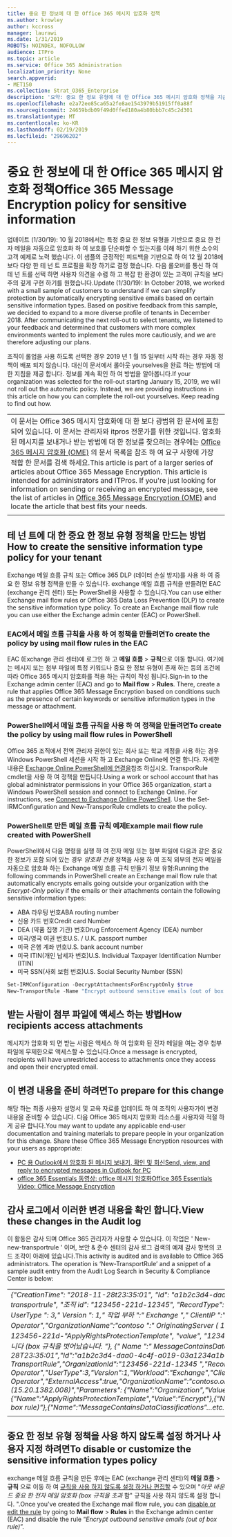 ```yaml
---
title: 중요 한 정보에 대 한 Office 365 메시지 암호화 정책
ms.author: krowley
author: kccross
manager: laurawi
ms.date: 1/31/2019
ROBOTS: NOINDEX, NOFOLLOW
audience: ITPro
ms.topic: article
ms.service: Office 365 Administration
localization_priority: None
search.appverid:
- MET150
ms.collection: Strat_O365_Enterprise
description: '요약: 중요 한 정보 유형에 대 한 Office 365 메시지 암호화 정책을 지금 사용할 수 있습니다.'
ms.openlocfilehash: e2a72ee85ca65a2fe8ae1543979b51915ff0a88f
ms.sourcegitcommit: 24659bdb09f49d0ffed180a4b80bbb7c45c2d301
ms.translationtype: MT
ms.contentlocale: ko-KR
ms.lasthandoff: 02/19/2019
ms.locfileid: "29696202"
---
```

# <a name="office-365-message-encryption-policy-for-sensitive-information"></a><span data-ttu-id="5762f-103">중요 한 정보에 대 한 Office 365 메시지 암호화 정책</span><span class="sxs-lookup"><span data-stu-id="5762f-103">Office 365 Message Encryption policy for sensitive information</span></span>

<span data-ttu-id="5762f-p101">업데이트 (1/30/19): 10 월 2018에서는 특정 중요 한 정보 유형을 기반으로 중요 한 전자 메일을 자동으로 암호화 하 여 보호를 단순화할 수 있는지를 이해 하기 위한 소수의 고객 예제로 노력 했습니다. 이 샘플의 긍정적인 피드백을 기반으로 하 여 12 월 2018에 보다 다양 한 테 넌 트 프로필을 확장 하기로 결정 했습니다. 다음 롤오버를 통신 하 여 테 넌 트를 선택 하면 사용자 의견을 수렴 하 고 복잡 한 환경이 있는 고객이 규칙을 보다 주의 깊게 구현 하기를 원했습니다.</span><span class="sxs-lookup"><span data-stu-id="5762f-p101">Update (1/30/19): In October 2018, we worked with a small sample of customers to understand if we can simplify protection by automatically encrypting sensitive emails based on certain sensitive information types. Based on positive feedback from this sample, we decided to expand to a more diverse profile of tenants in December 2018. After communicating the next roll-out to select tenants, we listened to your feedback and determined that customers with more complex environments wanted to implement the rules more cautiously, and we are therefore adjusting our plans.</span></span>

<span data-ttu-id="5762f-p102">조직이 롤업을 사용 하도록 선택한 경우 2019 년 1 월 15 일부터 시작 하는 경우 자동 정책이 배포 되지 않습니다. 대신이 문서에서 롤아웃 yourselves을 완료 하는 방법에 대 한 지침을 제공 합니다. 정보를 계속 확인 하 여 방법을 알아봅니다.</span><span class="sxs-lookup"><span data-stu-id="5762f-p102">If your organization was selected for the roll-out starting January 15, 2019, we will not roll out the automatic policy. Instead, we are providing instructions in this article on how you can complete the roll-out yourselves. Keep reading to find out how.</span></span>

||
|:-----|
|<span data-ttu-id="5762f-p103">이 문서는 Office 365 메시지 암호화에 대 한 보다 광범위 한 문서에 포함 되어 있습니다. 이 문서는 관리자와 itpros 전문가를 위한 것입니다. 암호화 된 메시지를 보내거나 받는 방법에 대 한 정보를 찾으려는 경우에는 [Office 365 메시지 암호화 (OME)](ome.md) 의 문서 목록을 참조 하 여 요구 사항에 가장 적합 한 문서를 검색 하세요.</span><span class="sxs-lookup"><span data-stu-id="5762f-p103">This article is part of a larger series of articles about Office 365 Message Encryption. This article is intended for administrators and ITPros. If you're just looking for information on sending or receiving an encrypted message, see the list of articles in [Office 365 Message Encryption (OME)](ome.md) and locate the article that best fits your needs.</span></span> |
||

## <a name="how-to-create-the-sensitive-information-type-policy-for-your-tenant"></a><span data-ttu-id="5762f-113">테 넌 트에 대 한 중요 한 정보 유형 정책을 만드는 방법</span><span class="sxs-lookup"><span data-stu-id="5762f-113">How to create the sensitive information type policy for your tenant</span></span>

<span data-ttu-id="5762f-p104">Exchange 메일 흐름 규칙 또는 Office 365 DLP (데이터 손실 방지)를 사용 하 여 중요 한 정보 유형 정책을 만들 수 있습니다. exchange 메일 흐름 규칙을 만들려면 EAC (exchange 관리 센터) 또는 PowerShell을 사용할 수 있습니다.</span><span class="sxs-lookup"><span data-stu-id="5762f-p104">You can use either Exchange mail flow rules or Office 365 Data Loss Prevention (DLP) to create the sensitive information type policy. To create an Exchange mail flow rule you can use either the Exchange admin center (EAC) or PowerShell.</span></span>

### <a name="to-create-the-policy-by-using-mail-flow-rules-in-the-eac"></a><span data-ttu-id="5762f-116">EAC에서 메일 흐름 규칙을 사용 하 여 정책을 만들려면</span><span class="sxs-lookup"><span data-stu-id="5762f-116">To create the policy by using mail flow rules in the EAC</span></span>

<span data-ttu-id="5762f-p105">EAC (Exchange 관리 센터)에 로그인 하 고 **메일 흐름** > **규칙**으로 이동 합니다. 여기에는 메시지 또는 첨부 파일에 특정 키워드나 중요 한 정보 유형이 존재 하는 등의 조건에 따라 Office 365 메시지 암호화를 적용 하는 규칙이 작성 됩니다.</span><span class="sxs-lookup"><span data-stu-id="5762f-p105">Sign-in to the Exchange admin center (EAC) and go to **Mail flow** > **Rules**. There, create a rule that applies Office 365 Message Encryption based on conditions such as the presence of certain keywords or sensitive information types in the message or attachment.</span></span>

### <a name="to-create-the-policy-by-using-mail-flow-rules-in-powershell"></a><span data-ttu-id="5762f-119">PowerShell에서 메일 흐름 규칙을 사용 하 여 정책을 만들려면</span><span class="sxs-lookup"><span data-stu-id="5762f-119">To create the policy by using mail flow rules in PowerShell</span></span>

<span data-ttu-id="5762f-p106">Office 365 조직에서 전역 관리자 권한이 있는 회사 또는 학교 계정을 사용 하는 경우 Windows PowerShell 세션을 시작 하 고 Exchange Online에 연결 합니다. 자세한 내용은 [Exchange Online PowerShell에 연결을](https://aka.ms/exopowershell)참조 하십시오. TransporRule cmdlet을 사용 하 여 정책을 만듭니다.</span><span class="sxs-lookup"><span data-stu-id="5762f-p106">Using a work or school account that has global administrator permissions in your Office 365 organization, start a Windows PowerShell session and connect to Exchange Online. For instructions, see [Connect to Exchange Online PowerShell](https://aka.ms/exopowershell). Use the Set-IRMConfiguration and New-TransporRule cmdlets to create the policy.</span></span>

### <a name="example-mail-flow-rule-created-with-powershell"></a><span data-ttu-id="5762f-123">PowerShell로 만든 메일 흐름 규칙 예제</span><span class="sxs-lookup"><span data-stu-id="5762f-123">Example mail flow rule created with PowerShell</span></span>

<span data-ttu-id="5762f-124">PowerShell에서 다음 명령을 실행 하 여 전자 메일 또는 첨부 파일에 다음과 같은 중요 한 정보가 포함 되어 있는 경우 *암호화 전용* 정책을 사용 하 여 조직 외부의 전자 메일을 자동으로 암호화 하는 Exchange 메일 흐름 규칙 만들기 정보 유형:</span><span class="sxs-lookup"><span data-stu-id="5762f-124">Running the following commands in PowerShell create an Exchange mail flow rule that automatically encrypts emails going outside your organization with the *Encrypt-Only* policy if the emails or their attachments contain the following sensitive information types:</span></span>

- <span data-ttu-id="5762f-125">ABA 라우팅 번호</span><span class="sxs-lookup"><span data-stu-id="5762f-125">ABA routing number</span></span>
- <span data-ttu-id="5762f-126">신용 카드 번호</span><span class="sxs-lookup"><span data-stu-id="5762f-126">Credit card Number</span></span>
- <span data-ttu-id="5762f-127">DEA (약품 집행 기관) 번호</span><span class="sxs-lookup"><span data-stu-id="5762f-127">Drug Enforcement Agency (DEA) number</span></span>
- <span data-ttu-id="5762f-p107">미국/영국 여권 번호</span><span class="sxs-lookup"><span data-stu-id="5762f-p107">U.S. / U.K. passport number</span></span>
- <span data-ttu-id="5762f-130">미국 은행 계좌 번호</span><span class="sxs-lookup"><span data-stu-id="5762f-130">U.S. bank account number</span></span>
- <span data-ttu-id="5762f-131">미국 ITIN(개인 납세자 번호)</span><span class="sxs-lookup"><span data-stu-id="5762f-131">U.S. Individual Taxpayer Identification Number (ITIN)</span></span>
- <span data-ttu-id="5762f-132">미국 SSN(사회 보험 번호)</span><span class="sxs-lookup"><span data-stu-id="5762f-132">U.S. Social Security Number (SSN)</span></span>

```powershell
Set-IRMConfiguration -DecryptAttachmentsForEncryptOnly $true
New-TransportRule -Name "Encrypt outbound sensitive emails (out of box rule)" -SentToScope  NotInOrganization  -ApplyRightsProtectionTemplate "Encrypt" -MessageContainsDataClassifications @(@{Name="ABA Routing Number"; minCount="1"},@{Name="Credit Card Number"; minCount="1"},@{Name="Drug Enforcement Agency (DEA) Number"; minCount="1"},@{Name="U.S. / U.K. Passport Number"; minCount="1"},@{Name="U.S. Bank Account Number"; minCount="1"},@{Name="U.S. Individual Taxpayer Identification Number (ITIN)"; minCount="1"},@{Name="U.S. Social Security Number (SSN)"; minCount="1"}) -SenderNotificationType "NotifyOnly"
```

## <a name="how-recipients-access-attachments"></a><span data-ttu-id="5762f-133">받는 사람이 첨부 파일에 액세스 하는 방법</span><span class="sxs-lookup"><span data-stu-id="5762f-133">How recipients access attachments</span></span>

<span data-ttu-id="5762f-134">메시지가 암호화 되 면 받는 사람은 액세스 하 여 암호화 된 전자 메일을 여는 경우 첨부 파일에 무제한으로 액세스할 수 있습니다.</span><span class="sxs-lookup"><span data-stu-id="5762f-134">Once a message is encrypted, recipients will have unrestricted access to attachments once they access and open their encrypted email.</span></span>

## <a name="to-prepare-for-this-change"></a><span data-ttu-id="5762f-135">이 변경 내용을 준비 하려면</span><span class="sxs-lookup"><span data-stu-id="5762f-135">To prepare for this change</span></span>

<span data-ttu-id="5762f-p108">해당 하는 최종 사용자 설명서 및 교육 자료를 업데이트 하 여 조직의 사용자가이 변경 내용을 준비할 수 있습니다. 다음 Office 365 메시지 암호화 리소스를 사용자와 적절 하 게 공유 합니다.</span><span class="sxs-lookup"><span data-stu-id="5762f-p108">You may want to update any applicable end-user documentation and training materials to prepare people in your organization for this change. Share these Office 365 Message Encryption resources with your users as appropriate:</span></span>

- [<span data-ttu-id="5762f-138">PC 용 Outlook에서 암호화 된 메시지 보내기, 확인 및 회신</span><span class="sxs-lookup"><span data-stu-id="5762f-138">Send, view, and reply to encrypted messages in Outlook for PC</span></span>](https://support.office.com/article/send-view-and-reply-to-encrypted-messages-in-outlook-for-pc-eaa43495-9bbb-4fca-922a-df90dee51980)
- [<span data-ttu-id="5762f-139">office 365 Essentials 동영상: office 메시지 암호화</span><span class="sxs-lookup"><span data-stu-id="5762f-139">Office 365 Essentials Video: Office Message Encryption</span></span>](https://youtu.be/CQR0cG_iEUc)

## <a name="view-these-changes-in-the-audit-log"></a><span data-ttu-id="5762f-140">감사 로그에서 이러한 변경 내용을 확인 합니다.</span><span class="sxs-lookup"><span data-stu-id="5762f-140">View these changes in the Audit log</span></span>

<span data-ttu-id="5762f-p109">이 활동은 감사 되며 Office 365 관리자가 사용할 수 있습니다. 이 작업은 ' New-new-transportrule ' 이며, 보안 & 준수 센터의 감사 로그 검색의 예제 감사 항목의 코드 조각이 아래에 있습니다.</span><span class="sxs-lookup"><span data-stu-id="5762f-p109">This activity is audited and is available to Office 365 administrators. The operation is ‘New-TransportRule’ and a snippet of a sample audit entry from the Audit Log Search in Security & Compliance Center is below:</span></span>

|     |
| --- |
| <span data-ttu-id="5762f-143">*{"CreationTime": "2018-11-28t23:35:01", "Id": "a1b2c3d4-daa0-4c4f-a019-03a1234a1b0c", "Operation": "New-new-transportrule", "조직 id": "123456-221d-12345", "RecordType": 1, "resultstatus": "True", "userkey": "Microsoft Operator", " UserType ": 3," Version ": 1," 작업 부하 ":" Exchange "," ClientIP ":" 123.456.147.68:17584 "," ObjectId ":" "," UserId ":" Microsoft Operator","OrganizationName":"contoso ":" OriginatingServer ( 15.20.1382.008) "," 매개 변수 ": {" Name ":" 조직 "," 값 ":" 123456-221d-"ApplyRightsProtectionTemplate", "value", "12346": "", "" name "," value ":" 아웃 바운드 중요 한 전자 메일을 암호화 합니다 (box 규칙을 벗어났습니다. "}, {" Name ":" MessageContainsDataClassifications "... 기타.*</span><span class="sxs-lookup"><span data-stu-id="5762f-143">*{"CreationTime":"2018-11-28T23:35:01","Id":"a1b2c3d4-daa0-4c4f-a019-03a1234a1b0c","Operation":"New-TransportRule","OrganizationId":"123456-221d-12345 ","RecordType":1,"ResultStatus":"True","UserKey":"Microsoft Operator","UserType":3,"Version":1,"Workload":"Exchange","ClientIP":"123.456.147.68:17584","ObjectId":"","UserId":"Microsoft Operator","ExternalAccess":true,"OrganizationName":"contoso.onmicrosoft.com","OriginatingServer":"CY4PR13MBXXXX (15.20.1382.008)","Parameters": {"Name":"Organization","Value":"123456-221d-12346"{"Name":"ApplyRightsProtectionTemplate","Value":"Encrypt"},{"Name":"Name","Value":"Encrypt outbound sensitive emails (out of box rule)"},{"Name":"MessageContainsDataClassifications”…etc.*</span></span> |
| |

## <a name="to-disable-or-customize-the-sensitive-information-types-policy"></a><span data-ttu-id="5762f-144">중요 한 정보 유형 정책을 사용 하지 않도록 설정 하거나 사용자 지정 하려면</span><span class="sxs-lookup"><span data-stu-id="5762f-144">To disable or customize the sensitive information types policy</span></span>

<span data-ttu-id="5762f-145">exchange 메일 흐름 규칙을 만든 후에는 EAC (exchange 관리 센터)의 **메일 흐름** > **규칙** 으로 이동 하 여 [규칙을 사용 하지 않도록 설정 하거나 편집할](https://docs.microsoft.com/exchange/security-and-compliance/mail-flow-rules/manage-mail-flow-rules#enable-or-disable-a-mail-flow-rule) 수 있으며 "*아웃 바운드 중요 한 전자 메일 암호화 (box 규칙을 초과* 함" 규칙을 사용 하지 않도록 설정 합니다. ".</span><span class="sxs-lookup"><span data-stu-id="5762f-145">Once you've created the Exchange mail flow rule, you can [disable or edit the rule](https://docs.microsoft.com/exchange/security-and-compliance/mail-flow-rules/manage-mail-flow-rules#enable-or-disable-a-mail-flow-rule) by going to **Mail flow** > **Rules** in the Exchange admin center (EAC) and disable the rule “*Encrypt outbound sensitive emails (out of box rule)*”.</span></span>
